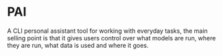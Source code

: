 # PAI
A CLI personal assistant tool for working with everyday tasks, the main selling point is that it gives users control over what models are run, where they are run, what data is used and where it goes. 
